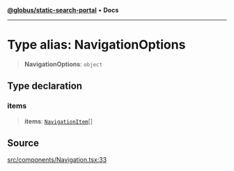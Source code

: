 [**@globus/static-search-portal**](../../README.md) • **Docs**

***

# Type alias: NavigationOptions

> **NavigationOptions**: `object`

## Type declaration

### items

> **items**: [`NavigationItem`](NavigationItem.md)[]

## Source

[src/components/Navigation.tsx:33](https://github.com/globus/static-search-portal/blob/427d9e768bedde4f5dc3d367aa2f475355b36dde/src/components/Navigation.tsx#L33)
